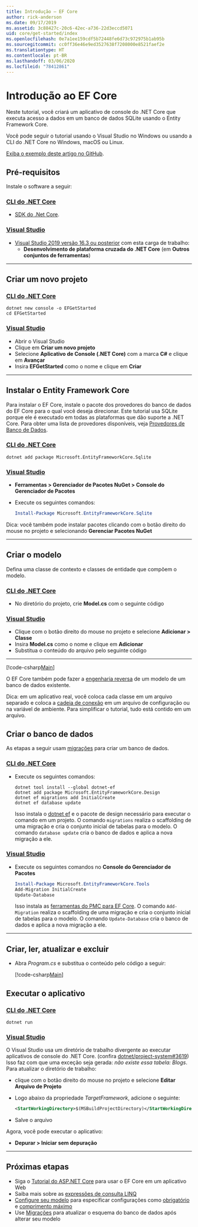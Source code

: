 ```yaml
---
title: Introdução – EF Core
author: rick-anderson
ms.date: 09/17/2019
ms.assetid: 3c88427c-20c6-42ec-a736-22d3eccd5071
uid: core/get-started/index
ms.openlocfilehash: 0e7a1ee159cdf5b72448fe6d73c972975b1ab95b
ms.sourcegitcommit: cc0ff36e46e9ed3527638f7208000e8521faef2e
ms.translationtype: HT
ms.contentlocale: pt-BR
ms.lasthandoff: 03/06/2020
ms.locfileid: "78412861"
---
```

# <a name="getting-started-with-ef-core"></a>Introdução ao EF Core

Neste tutorial, você criará um aplicativo de console do .NET Core que executa acesso a dados em um banco de dados SQLite usando o Entity Framework Core.

Você pode seguir o tutorial usando o Visual Studio no Windows ou usando a CLI do .NET Core no Windows, macOS ou Linux.

[Exiba o exemplo deste artigo no GitHub](https://github.com/dotnet/EntityFramework.Docs/tree/master/samples/core/GetStarted).

## <a name="prerequisites"></a>Pré-requisitos

Instale o software a seguir:

### <a name="net-core-cli"></a>[CLI do .NET Core](#tab/netcore-cli)

* [SDK do .Net Core](https://www.microsoft.com/net/download/core).

### <a name="visual-studio"></a>[Visual Studio](#tab/visual-studio)

* [Visual Studio 2019 versão 16.3 ou posterior](https://www.visualstudio.com/downloads/) com esta carga de trabalho:
  * **Desenvolvimento de plataforma cruzada do .NET Core** (em **Outros conjuntos de ferramentas**)

---

## <a name="create-a-new-project"></a>Criar um novo projeto

### <a name="net-core-cli"></a>[CLI do .NET Core](#tab/netcore-cli)

```dotnetcli
dotnet new console -o EFGetStarted
cd EFGetStarted
```

### <a name="visual-studio"></a>[Visual Studio](#tab/visual-studio)

* Abrir o Visual Studio
* Clique em **Criar um novo projeto**
* Selecione **Aplicativo de Console (.NET Core)** com a marca **C#** e clique em **Avançar**
* Insira **EFGetStarted** como o nome e clique em **Criar**

---

## <a name="install-entity-framework-core"></a>Instalar o Entity Framework Core

Para instalar o EF Core, instale o pacote dos provedores do banco de dados do EF Core para o qual você deseja direcionar. Este tutorial usa SQLite porque ele é executado em todas as plataformas que dão suporte a .NET Core. Para obter uma lista de provedores disponíveis, veja [Provedores de Banco de Dados](../providers/index.md).

### <a name="net-core-cli"></a>[CLI do .NET Core](#tab/netcore-cli)

```dotnetcli
dotnet add package Microsoft.EntityFrameworkCore.Sqlite
```

### <a name="visual-studio"></a>[Visual Studio](#tab/visual-studio)

* **Ferramentas > Gerenciador de Pacotes NuGet > Console do Gerenciador de Pacotes**
* Execute os seguintes comandos:

  ``` PowerShell
  Install-Package Microsoft.EntityFrameworkCore.Sqlite
  ```

Dica: você também pode instalar pacotes clicando com o botão direito do mouse no projeto e selecionando **Gerenciar Pacotes NuGet**

---

## <a name="create-the-model"></a>Criar o modelo

Defina uma classe de contexto e classes de entidade que compõem o modelo.

### <a name="net-core-cli"></a>[CLI do .NET Core](#tab/netcore-cli)

* No diretório do projeto, crie **Model.cs** com o seguinte código

### <a name="visual-studio"></a>[Visual Studio](#tab/visual-studio)

* Clique com o botão direito do mouse no projeto e selecione **Adicionar > Classe**
* Insira **Model.cs** como o nome e clique em **Adicionar**
* Substitua o conteúdo do arquivo pelo seguinte código

---

[!code-csharp[Main](../../../samples/core/GetStarted/Model.cs)]

O EF Core também pode fazer a [engenharia reversa](../managing-schemas/scaffolding.md) de um modelo de um banco de dados existente.

Dica: em um aplicativo real, você coloca cada classe em um arquivo separado e coloca a [cadeia de conexão](../miscellaneous/connection-strings.md) em um arquivo de configuração ou na variável de ambiente. Para simplificar o tutorial, tudo está contido em um arquivo.

## <a name="create-the-database"></a>Criar o banco de dados

As etapas a seguir usam [migrações](xref:core/managing-schemas/migrations/index) para criar um banco de dados.

### <a name="net-core-cli"></a>[CLI do .NET Core](#tab/netcore-cli)

* Execute os seguintes comandos:

  ```dotnetcli
  dotnet tool install --global dotnet-ef
  dotnet add package Microsoft.EntityFrameworkCore.Design
  dotnet ef migrations add InitialCreate
  dotnet ef database update
  ```

  Isso instala o [dotnet ef](../miscellaneous/cli/dotnet.md) e o pacote de design necessário para executar o comando em um projeto. O comando `migrations` realiza o scaffolding de uma migração e cria o conjunto inicial de tabelas para o modelo. O comando `database update` cria o banco de dados e aplica a nova migração a ele.

### <a name="visual-studio"></a>[Visual Studio](#tab/visual-studio)

* Execute os seguintes comandos no **Console do Gerenciador de Pacotes**

  ``` PowerShell
  Install-Package Microsoft.EntityFrameworkCore.Tools
  Add-Migration InitialCreate
  Update-Database
  ```

  Isso instala as [ferramentas do PMC para EF Core](../miscellaneous/cli/powershell.md). O comando `Add-Migration` realiza o scaffolding de uma migração e cria o conjunto inicial de tabelas para o modelo. O comando `Update-Database` cria o banco de dados e aplica a nova migração a ele.

---

## <a name="create-read-update--delete"></a>Criar, ler, atualizar e excluir

* Abra *Program.cs* e substitua o conteúdo pelo código a seguir:

  [!code-csharp[Main](../../../samples/core/GetStarted/Program.cs)]

## <a name="run-the-app"></a>Executar o aplicativo

### <a name="net-core-cli"></a>[CLI do .NET Core](#tab/netcore-cli)

```dotnetcli
dotnet run
```

### <a name="visual-studio"></a>[Visual Studio](#tab/visual-studio)

O Visual Studio usa um diretório de trabalho divergente ao executar aplicativos de console do .NET Core. (confira [dotnet/project-system#3619](https://github.com/dotnet/project-system/issues/3619)) Isso faz com que uma exceção seja gerada: *não existe essa tabela: Blogs*. Para atualizar o diretório de trabalho:

* clique com o botão direito do mouse no projeto e selecione **Editar Arquivo de Projeto**
* Logo abaixo da propriedade *TargetFramework*, adicione o seguinte:

  ``` XML
  <StartWorkingDirectory>$(MSBuildProjectDirectory)</StartWorkingDirectory>
  ```

* Salve o arquivo

Agora, você pode executar o aplicativo:

* **Depurar > Iniciar sem depuração**

---

## <a name="next-steps"></a>Próximas etapas

* Siga o [Tutorial do ASP.NET Core](/aspnet/core/data/ef-rp/intro) para usar o EF Core em um aplicativo Web
* Saiba mais sobre as [expressões de consulta LINQ](/dotnet/csharp/programming-guide/concepts/linq/basic-linq-query-operations)
* [Configure seu modelo](xref:core/modeling/index) para especificar configurações como [obrigatório](xref:core/modeling/entity-properties#required-and-optional-properties) e [comprimento máximo](xref:core/modeling/entity-properties#maximum-length)
* Use [Migrações](xref:core/managing-schemas/migrations/index) para atualizar o esquema do banco de dados após alterar seu modelo
